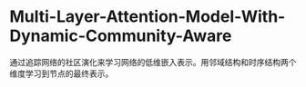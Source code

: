 # Multi-Layer-Attention-Model-With-Dynamic-Community-Aware
通过追踪网络的社区演化来学习网络的低维嵌入表示。用邻域结构和时序结构两个维度学习到节点的最终表示。
